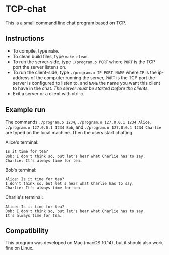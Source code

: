 
# TCP-chat

This is a small command line chat program based on TCP.

## Instructions

- To compile, type `make`.
- To clean build files, type `make clean`.
- To run the server-side, type `./program.o PORT` where `PORT` is the TCP port the server listens on.
- To run the client-side, type `./program.o IP PORT NAME` where `IP` is the ip-address of the computer running the server, `PORT` is the TCP port the server is configured to listen to, and `NAME` the name you want this client to have in the chat. *The server must be started before the clients.*
- Exit a server or a client with ctrl-c.

## Example run

The commands `./program.o 1234`, `./program.o 127.0.0.1 1234 Alice`, `./program.o 127.0.0.1 1234 Bob`, and `./program.o 127.0.0.1 1234 Charlie` are typed on the local machine. Then the users start chatting.

Alice's terminal:

```
Is it time for tea?
Bob: I don't think so, but let's hear what Charlie has to say.
Charlie: It's always time for tea.
```

Bob's terminal:

```
Alice: Is it time for tea?
I don't think so, but let's hear what Charlie has to say.
Charlie: It's always time for tea.
```

Charlie's terminal:

```
Alice: Is it time for tea?
Bob: I don't think so, but let's hear what Charlie has to say.
It's always time for tea.
```

## Compatibility

This program was developed on Mac (macOS 10.14), but it should also work fine on Linux.